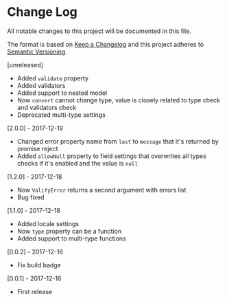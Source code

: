 # Change Log
All notable changes to this project will be documented in this file.

The format is based on [Keep a Changelog](http://keepachangelog.com/)
and this project adheres to [Semantic Versioning](http://semver.org/).

[unreleased]
- Added `validate` property
- Added validators
- Added support to nested model
- Now `convert` cannot change type, value is closely related to type check and validators check
- Deprecated multi-type settings

[2.0.0] - 2017-12-19
- Changed error property name from `last` to `message` that it's returned by promise reject
- Added `allowNull` property to field settings that overwrites all types checks if it's enabled and the value is `null`

[1.2.0] - 2017-12-18
- Now `ValifyError` returns a second argument with errors list
- Bug fixed

[1.1.0] - 2017-12-18
- Added locale settings
- Now `type` property can be a function
- Added support to multi-type functions

[0.0.2] - 2017-12-16
- Fix build badge

[0.0.1] - 2017-12-16
- First release